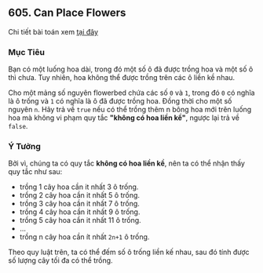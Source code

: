## 605. Can Place Flowers

Chi tiết bài toán xem [tại đây](https://leetcode.com/problems/can-place-flowers/description/)

### Mục Tiêu
Bạn có một luống hoa dài, trong đó một số ô đã được trồng hoa và một số ô thì chưa. 
Tuy nhiên, hoa không thể được trồng trên các ô liền kề nhau.

Cho một mảng số nguyên flowerbed chứa các số `0` và `1`, trong đó `0` có nghĩa là ô trống và `1` có nghĩa là ô đã được trồng hoa.
Đồng thời cho một số nguyên `n`.
Hãy trả về `true` nếu có thể trồng thêm n bông hoa mới trên luống hoa mà không vi phạm quy tắc **"không có hoa liền kề"**, 
ngược lại trả về `false`.

### Ý Tưởng
Bởi vì, chúng ta có quy tắc **không có hoa liền kề**, nên ta có thể nhận thấy quy tắc như sau:

 - trồng 1 cây hoa cần it nhất 3 ô trống.
 - trồng 2 cây hoa cần it nhất 5 ô trống.
 - trồng 3 cây hoa cần it nhất 7 ô trống.
 - trồng 4 cây hoa cần it nhất 9 ô trống.
 - trồng 5 cây hoa cần it nhất 11 ô trống.
 - ...
 - trồng n cây hoa cần ít nhất `2n+1` ô trống.

Theo quy luật trên, ta có thể đếm số ô trống liền kế nhau, sau đó tính được số lượng cây tối đa có thể trồng.
